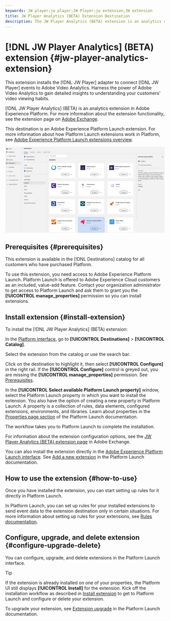 ```yaml
---
keywords: JW player;jw player;JW Player;jw extension;JW extension
title: JW Player Analytics (BETA) Extension Destination
description: The JW Player Analytics (BETA) extension is an analytics destination in Adobe Experience Platform. For more information about the extension functionality, see the extension page on Adobe Exchange.
---
```


# [!DNL JW Player Analytics] (BETA) extension {#jw-player-analytics-extension}

This extension installs the [!DNL JW Player] adapter to connect [!DNL JW Player] events to Adobe Video Analytics. Harness the power of Adobe Video Analytics to gain detailed insights to understanding your customers’ video viewing habits.

[!DNL JW Player Analytics] (BETA) is an analytics extension in Adobe Experience Platform. For more information about the extension functionality, see the extension page on [Adobe Exchange](https://exchange.adobe.com/experiencecloud.details.101523.jw-player-analytics-launch-extension.html).

This destination is an Adobe Experience Platform Launch extension. For more information about how Platform Launch extensions work in Platform, see [Adobe Experience Platform Launch extensions overview](../launch-extensions/overview.md).

![JW analytics extension](../../assets/catalog/analytics/jw-analytics/catalog.png)

## Prerequisites {#prerequisites}

This extension is available in the [!DNL Destinations] catalog for all customers who have purchased Platform.

To use this extension, you need access to Adobe Experience Platform Launch. Platform Launch is offered to Adobe Experience Cloud customers as an included, value-add feature. Contact your organization administrator to get access to Platform Launch and ask them to grant you the **[!UICONTROL manage_properties]** permission so you can install extensions.

## Install extension {#install-extension}

To install the [!DNL JW Player Analytics] (BETA) extension:

In the [Platform interface](http://platform.adobe.com/), go to **[!UICONTROL Destinations]** > **[!UICONTROL Catalog]**.

Select the extension from the catalog or use the search bar.

Click on the destination to highlight it, then select **[!UICONTROL Configure]** in the right rail. If the **[!UICONTROL Configure]** control is greyed out, you are missing the **[!UICONTROL manage_properties]** permission. See [Prerequisites](#prerequisites).

In the **[!UICONTROL Select available Platform Launch property]** window, select the Platform Launch property in which you want to install the extension. You also have the option of creating a new property in Platform Launch. A property is a collection of rules, data elements, configured extensions, environments, and libraries. Learn about properties in the [Properties page section](https://experienceleague.adobe.com/docs/launch/using/reference/admin/companies-and-properties.html#properties-page) of the Platform Launch documentation.

The workflow takes you to Platform Launch to complete the installation. 

For information about the extension configuration options, see the [JW Player Analytics (BETA) extension page](https://exchange.adobe.com/experiencecloud.details.101523.jw-player-analytics-launch-extension.html) in Adobe Exchange.

You can also install the extension directly in the [Adobe Experience Platform Launch interface](https://launch.adobe.com/). See [Add a new extension](https://experienceleague.adobe.com/docs/launch/using/reference/manage-resources/extensions/overview.html?lang=en#add-a-new-extension) in the Platform Launch documentation.

## How to use the extension {#how-to-use}

Once you have installed the extension, you can start setting up rules for it directly in Platform Launch.

In Platform Launch, you can set up rules for your installed extensions to send event data to the extension destination only in certain situations. For more information about setting up rules for your extensions, see [Rules documentation](https://experienceleague.adobe.com/docs/launch/using/reference/manage-resources/rules.html).

## Configure, upgrade, and delete extension {#configure-upgrade-delete}

You can configure, upgrade, and delete extensions in the Platform Launch interface.

>[!TIP]
>
>If the extension is already installed on one of your properties, the Platform UI still displays **[!UICONTROL Install]** for the extension. Kick off the installation workflow as described in [Install extension](#install-extension) to get to Platform Launch and configure or delete your extension.

To upgrade your extension, see [Extension upgrade](https://experienceleague.adobe.com/docs/launch/using/reference/manage-resources/extensions/extension-upgrade.html) in the Platform Launch documentation.



